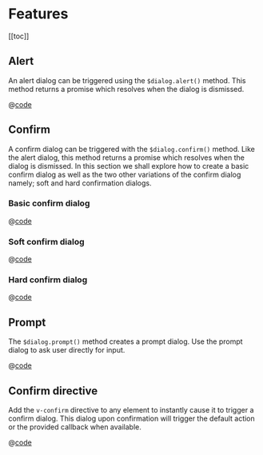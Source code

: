 # Features

[[toc]]

## Alert
An alert dialog can be triggered using the `$dialog.alert()` method. This method returns a promise which resolves when the dialog is dismissed.

<UIExamplesWrapper><FeaturesExampleAlert /></UIExamplesWrapper>
@[code](components/examples/FeaturesExampleAlert.vue)

## Confirm
A confirm dialog can be triggered with the `$dialog.confirm()` method. Like the alert dialog, this method returns a promise which resolves when the dialog is dismissed.
In this section we shall explore how to create a basic confirm dialog as well as the two other variations of the confirm dialog namely; soft and hard confirmation dialogs.

### Basic confirm dialog
<UIExamplesWrapper><FeaturesExampleConfirm /></UIExamplesWrapper>
@[code](components/examples/FeaturesExampleConfirm.vue)

### Soft confirm dialog
<UIExamplesWrapper><FeaturesExampleConfirmSoft /></UIExamplesWrapper>
@[code](components/examples/FeaturesExampleConfirmSoft.vue)

### Hard confirm dialog
<UIExamplesWrapper><FeaturesExampleConfirmHard /></UIExamplesWrapper>
@[code](components/examples/FeaturesExampleConfirmHard.vue)

## Prompt
The `$dialog.prompt()` method creates a prompt dialog. Use the prompt dialog to ask user directly for input.

<UIExamplesWrapper><FeaturesExamplePrompt /></UIExamplesWrapper>
@[code](components/examples/FeaturesExamplePrompt.vue)

## Confirm directive
Add the `v-confirm` directive to any element to instantly cause it to trigger a confirm dialog. This dialog upon confirmation will trigger the default action or the provided callback when available.

<UIExamplesWrapper><FeaturesExampleDirective /></UIExamplesWrapper>
@[code](components/examples/FeaturesExampleDirective.vue)
